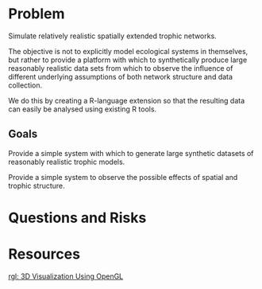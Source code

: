 # Problem

Simulate relatively realistic spatially extended trophic networks.

The objective is not to explicitly model ecological systems in
themselves, but rather to provide a platform with which to synthetically
produce large reasonably realistic data sets from which to observe the
influence of different underlying assumptions of both network structure
and data collection.

We do this by creating a R-language extension so that the resulting data 
can easily be analysed using existing R tools.

## Goals

Provide a simple system with which to generate large synthetic datasets
of reasonably realistic trophic models.

Provide a simple system to observe the possible effects of spatial and
trophic structure.

# Questions and Risks

# Resources

[rgl: 3D Visualization Using 
OpenGL](https://cran.r-project.org/web/packages/rgl/index.html)
